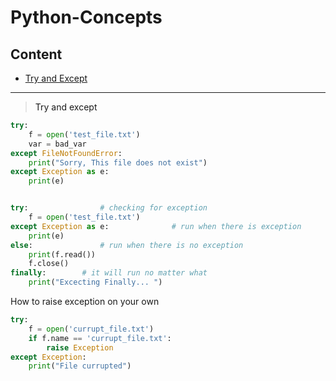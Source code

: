 # Python-Concepts

## Content
- [Try and Except](#tryexcept)

---
> <a name = "tryexcept">Try and except</a>

```python
try:
    f = open('test_file.txt')
    var = bad_var
except FileNotFoundError:
    print("Sorry, This file does not exist")
except Exception as e:
    print(e)
```

```python

try:				# checking for exception
	f = open('test_file.txt')
except Exception as e:				# run when there is exception
	print(e)
else:				# run when there is no exception
	print(f.read())
	f.close()
finally:		# it will run no matter what
	print("Excecting Finally... ")			
```

How to raise exception on your own
```python
try:
	f = open('currupt_file.txt')
	if f.name == 'currupt_file.txt':
		raise Exception
except Exception:
	print("File currupted")

```
